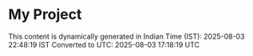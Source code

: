 # My Project

This content is dynamically generated in Indian Time (IST): 2025-08-03 22:48:19 IST
Converted to UTC: 2025-08-03 17:18:19 UTC

